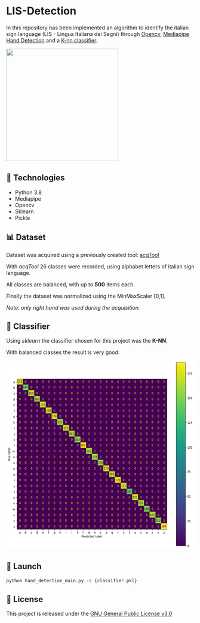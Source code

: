 # LIS-Detection
In this repository has been implemented an algorithm to identify the italian sign language (LIS - Lingua Italiana dei Segni) through [Opencv](https://opencv.org/), [Mediapipe Hand Detection](https://developers.google.com/mediapipe/solutions/vision/hand_landmarker) and a [K-nn classifier](https://scikit-learn.org/stable/modules/generated/sklearn.neighbors.KNeighborsClassifier.html).

<img src="readme/lis_example.gif" width="300" height="300" />

## :hammer: Technologies

- Python 3.8
- Mediapipe
- Opencv
- Sklearn
- Pickle

## :bar_chart: Dataset

Dataset was acquired using a previously created tool: [acqTool](https://github.com/xandrew94x/acqTool)

With _acqTool_ 26 classes were recorded, using alphabet letters of italian sign language. 

All classes are balanced, with up to **500** items each.

Finally the dataset was normalized using the MinMaxScaler [0,1].

_Note: only right hand was used during the acquisition._

## :children_crossing: Classifier

Using _sklearn_ the classifier chosen for this project was the **K-NN**.

With balanced classes the result is very good: 

![confusion_matrix_knn](readmeFiles/confusion_matrix_knn.png)

## :rocket: Launch

```
python hand_detection_main.py -c {classifier.pkl}
```

## :page_facing_up: License

This project is released under the [GNU General Public License v3.0](LICENSE)

